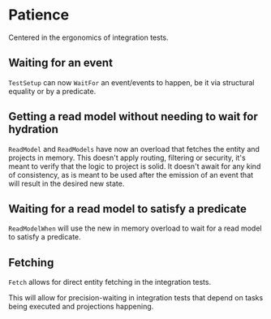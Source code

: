 # Patience
Centered in the ergonomics of integration tests.
## Waiting for an event
`TestSetup` can now `WaitFor` an event/events to happen, be it via structural equality or by a predicate.
## Getting a read model without needing to wait for hydration
`ReadModel` and `ReadModels` have now an overload that fetches the entity and projects in memory.
This doesn't apply routing, filtering or security, it's meant to verify that the logic to project is solid.
It doesn't await for any kind of consistency, as is meant to be used after the emission of an event that will result in the desired new state.
## Waiting for a read model to satisfy a predicate
`ReadModelWhen` will use the new in memory overload to wait for a read model to satisfy a predicate.
## Fetching
`Fetch` allows for direct entity fetching in the integration tests.

This will allow for precision-waiting in integration tests that depend on tasks being executed and projections happening.